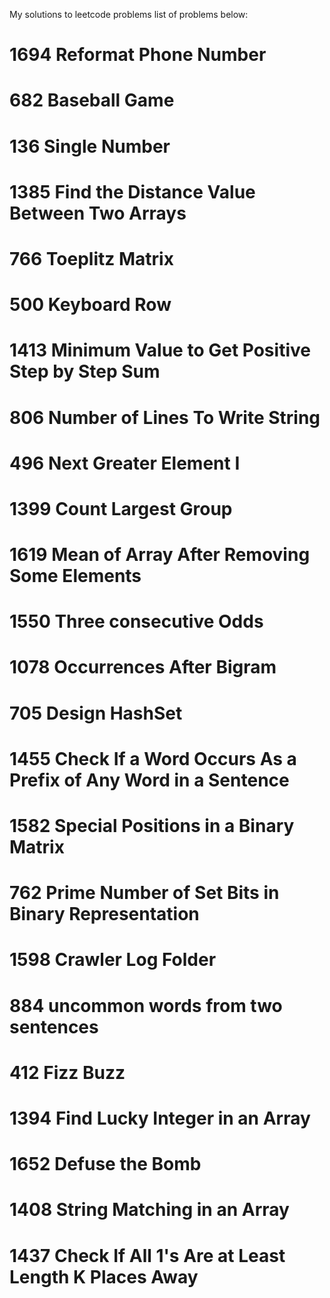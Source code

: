 My solutions to leetcode problems
list of problems below:

# 1694 Reformat Phone Number

# 682 Baseball Game

# 136 Single Number

# 1385 Find the Distance Value Between Two Arrays

# 766 Toeplitz Matrix

# 500 Keyboard Row

# 1413 Minimum Value to Get Positive Step by Step Sum

# 806 Number of Lines To Write String

# 496 Next Greater Element I

# 1399 Count Largest Group

# 1619 Mean of Array After Removing Some Elements

# 1550 Three consecutive Odds

# 1078 Occurrences After Bigram

# 705 Design HashSet

# 1455 Check If a Word Occurs As a Prefix of Any Word in a Sentence

# 1582 Special Positions in a Binary Matrix

# 762 Prime Number of Set Bits in Binary Representation

# 1598 Crawler Log Folder

# 884 uncommon words from two sentences

# 412 Fizz Buzz

# 1394 Find Lucky Integer in an Array

# 1652 Defuse the Bomb

# 1408 String Matching in an Array

# 1437 Check If All 1's Are at Least Length K Places Away
